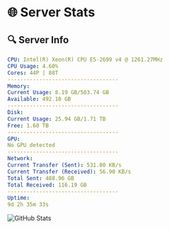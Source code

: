 # 🌐 Server Stats
## 🔍 Server Info
```yaml
CPU: Intel(R) Xeon(R) CPU E5-2699 v4 @ 1261.27MHz
CPU Usage: 4.60%
Cores: 44P | 88T
-----------------------------------
Memory:
Current Usage: 8.19 GB/503.74 GB
Available: 492.10 GB
-----------------------------------
Disk:
Current Usage: 25.94 GB/1.71 TB
Free: 1.60 TB
-----------------------------------
GPU:
No GPU detected
-----------------------------------
Network:
Current Transfer (Sent): 531.80 KB/s
Current Transfer (Received): 56.90 KB/s
Total Sent: 488.96 GB
Total Received: 116.19 GB
-----------------------------------
Uptime:
9d 2h 35m 33s
```
![GitHub Stats](https://img.shields.io/badge/Updated-2025-04-28_19:44:21-blue)